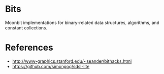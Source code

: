 # Bits

Moonbit implementations for binary-related data structures, algorithms, and constant collections.

# References

- http://www-graphics.stanford.edu/~seander/bithacks.html
- https://github.com/simongog/sdsl-lite